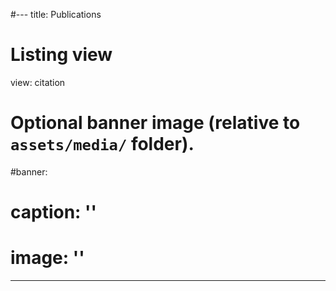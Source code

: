 #---
title: Publications

# Listing view
view: citation

# Optional banner image (relative to `assets/media/` folder).
#banner:
#  caption: ''
#  image: ''
---
